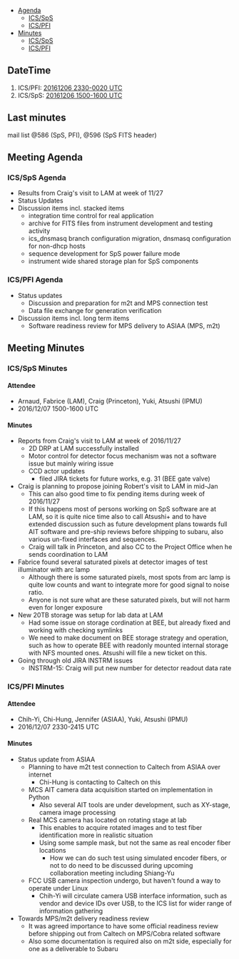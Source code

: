 
- [Agenda](#meeting-agenda)
  - [ICS/SpS](#ics/sps-agenda)
  - [ICS/PFI](#ics/pfi-agenda)
- [Minutes](#meeting-minutes)
  - [ICS/SpS](#ics/sps-minutes)
  - [ICS/PFI](#ics/pfi-minutes)

## DateTime

1. ICS/PFI: [20161206 2330-0020 UTC](http://www.timeanddate.com/worldclock/fixedtime.html?iso=20161206T2330)
2. ICS/SpS: [20161206 1500-1600 UTC](http://www.timeanddate.com/worldclock/fixedtime.html?iso=20161109T1500)

## Last minutes

mail list @586 (SpS, PFI), @596 (SpS FITS header)

## Meeting Agenda

### ICS/SpS Agenda

- Results from Craig's visit to LAM at week of 11/27
- Status Updates
- Discussion items incl. stacked items
  - integration time control for real application
  - archive for FITS files from instrument development and testing activity
  - ics_dnsmasq branch configuration migration, dnsmasq configuration for non-dhcp hosts
  - sequence development for SpS power failure mode
  - instrument wide shared storage plan for SpS components


### ICS/PFI Agenda

- Status updates
  - Discussion and preparation for m2t and MPS connection test
  - Data file exchange for generation verification
- Discussion items incl. long term items
  - Software readiness review for MPS delivery to ASIAA (MPS, m2t)

## Meeting Minutes

### ICS/SpS Minutes

#### Attendee

- Arnaud, Fabrice (LAM), Craig (Princeton), Yuki, Atsushi (IPMU)
- 2016/12/07 1500-1600 UTC

#### Minutes

- Reports from Craig's visit to LAM at week of 2016/11/27
  - 2D DRP at LAM successfully installed
  - Motor control for detector focus mechanism was not a software issue but mainly wiring issue
  - CCD actor updates
    - filed JIRA tickets for future works, e.g. 31 (BEE gate valve)
- Craig is planning to propose joining Robert's visit to LAM in mid-Jan
  - This can also good time to fix pending items during week of 2016/11/27
  - If this happens most of persons working on SpS software are at LAM, so 
  it is quite nice time also to call Atsushi+ and 
  to have extended discussion such as future development 
  plans towards full AIT software and pre-ship reviews before shipping to 
  subaru, also various un-fixed interfaces and sequences.
  - Craig will talk in Princeton, and also CC to the Project Office when he 
  sends coordination to LAM
- Fabrice found several saturated pixels at detector images of test illuminator 
  with arc lamp
  - Although there is some saturated pixels, most spots from arc lamp is quite 
  low counts and want to integrate more for good signal to noise ratio.
  - Anyone is not sure what are these saturated pixels, but will not harm even 
  for longer exposure
- New 20TB storage was setup for lab data at LAM
  - Had some issue on storage cordination at BEE, but already fixed and working
  with checking symlinks
  - We need to make document on BEE storage strategy and operation, such as 
  how to operate BEE with readonly mounted internal storage with NFS mounted 
  ones. Atsushi will file a new ticket on this.
- Going through old JIRA INSTRM issues
  - INSTRM-15: Craig will put new number for detector readout data rate

### ICS/PFI Minutes

#### Attendee

- Chih-Yi, Chi-Hung, Jennifer (ASIAA), Yuki, Atsushi (IPMU)
- 2016/12/07 2330-2415 UTC

#### Minutes

- Status update from ASIAA
  - Planning to have m2t test connection to Caltech from ASIAA over internet
    - Chi-Hung is contacting to Caltech on this
  - MCS AIT camera data acquisition started on implementation in Python
    - Also several AIT tools are under development, such as XY-stage, camera 
    image processing
  - Real MCS camera has located on rotating stage at lab
    - This enables to acquire rotated images and to test fiber identification 
    more in realistic situation
    - Using some sample mask, but not the same as real encoder fiber locations
      - How we can do such test using simulated encoder fibers, or not to do 
      need to be discussed during upcoming collaboration meeting including 
      Shiang-Yu
  - FCC USB camera inspection undergo, but haven't found a way to operate 
    under Linux
    - Chih-Yi will circulate camera USB interface information, such as vendor 
    and device IDs over USB, to the ICS list for wider range of information 
    gathering
- Towards MPS/m2t delivery readiness review
  - It was agreed importance to have some official readiness review before 
  shipping out from Caltech on MPS/Cobra related software
  - Also some documentation is required also on m2t side, especially for 
  one as a deliverable to Subaru

